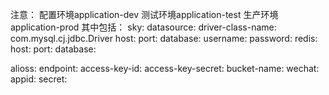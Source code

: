 注意：
配置环境application-dev 测试环境application-test 生产环境application-prod
其中包括：
sky:
datasource:
driver-class-name: com.mysql.cj.jdbc.Driver
host: 
port: 
database: 
username: 
password: 
redis:
host: 
port: 
database: 

alioss:
endpoint: 
access-key-id: 
access-key-secret:
bucket-name:
wechat:
appid: 
secret: 